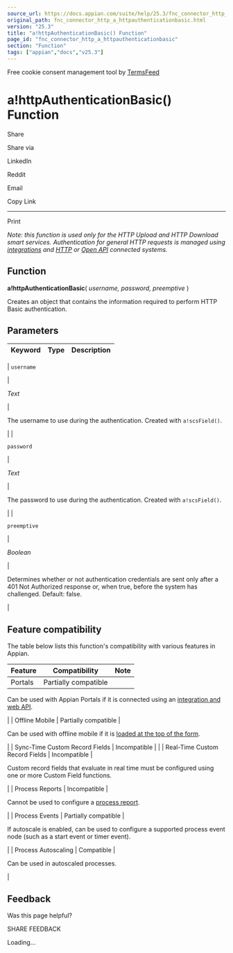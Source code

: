 ```yaml
---
source_url: https://docs.appian.com/suite/help/25.3/fnc_connector_http_a_httpauthenticationbasic.html
original_path: fnc_connector_http_a_httpauthenticationbasic.html
version: "25.3"
title: "a!httpAuthenticationBasic() Function"
page_id: "fnc_connector_http_a_httpauthenticationbasic"
section: "Function"
tags: ["appian","docs","v25.3"]
---
```



Free cookie consent management tool by [TermsFeed](https://www.termsfeed.com/)

# a!httpAuthenticationBasic() Function

Share

Share via

LinkedIn

Reddit

Email

Copy Link

* * *

Print

_Note: this function is used only for the HTTP Upload and HTTP Download smart services. Authentication for general HTTP requests is managed using [integrations](Integration_Object.html) and [HTTP](http-connected-system.html) or [Open API](openapi-connected-system.html) connected systems._

## Function

**a!httpAuthenticationBasic**( _username, password, preemptive_ )

Creates an object that contains the information required to perform HTTP Basic authentication.

## Parameters

| Keyword | Type | Description |
| --- | --- | --- |
|
`username`

 |

_Text_

 |

The username to use during the authentication. Created with `a!scsField()`.

 |
|

`password`

 |

_Text_

 |

The password to use during the authentication. Created with `a!scsField()`.

 |
|

`preemptive`

 |

_Boolean_

 |

Determines whether or not authentication credentials are sent only after a 401 Not Authorized response or, when true, before the system has challenged. Default: false.

 |

## Feature compatibility

The table below lists this function's compatibility with various features in Appian.

| Feature | Compatibility | Note |
| --- | --- | --- |
| Portals | Partially compatible |
Can be used with Appian Portals if it is connected using an [integration and web API](portals-design.html#using-partially-compatible-functions-and-objects-in-a-portal).

 |
| Offline Mobile | Partially compatible |

Can be used with offline mobile if it is [loaded at the top of the form](offline-mobile-design-best-practices.html#working-with-partially-compatible-functions).

 |
| Sync-Time Custom Record Fields | Incompatible |  |
| Real-Time Custom Record Fields | Incompatible |

Custom record fields that evaluate in real time must be configured using one or more Custom Field functions.

 |
| Process Reports | Incompatible |

Cannot be used to configure a [process report](Process_Reports.html).

 |
| Process Events | Partially compatible |

If autoscale is enabled, can be used to configure a supported process event node (such as a start event or timer event).

 |
| Process Autoscaling | Compatible |

Can be used in autoscaled processes.

 |

## Feedback

Was this page helpful?

SHARE FEEDBACK

Loading...